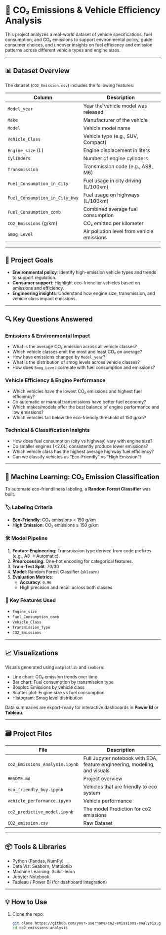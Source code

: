 # 🚗 CO₂ Emissions & Vehicle Efficiency Analysis

This project analyzes a real-world dataset of vehicle specifications, fuel consumption, and CO₂ emissions to support environmental policy, guide consumer choices, and uncover insights on fuel efficiency and emission patterns across different vehicle types and engine sizes.

---

## 📊 Dataset Overview

The dataset (`CO2_Emission.csv`) includes the following features:

| Column                          | Description |
|---------------------------------|-------------|
| `Model_year`                    | Year the vehicle model was released |
| `Make`                          | Manufacturer of the vehicle |
| `Model`                         | Vehicle model name |
| `Vehicle_Class`                | Vehicle type (e.g., SUV, Compact) |
| `Engine_size` (L)              | Engine displacement in liters |
| `Cylinders`                    | Number of engine cylinders |
| `Transmission`                | Transmission code (e.g., AS8, M6) |
| `Fuel_Consumption_in_City`    | Fuel usage in city driving (L/100km) |
| `Fuel_Consumption_in_City_Hwy`| Fuel usage on highways (L/100km) |
| `Fuel_Consumption_comb`       | Combined average fuel consumption |
| `CO2_Emissions` (g/km)        | CO₂ emitted per kilometer |
| `Smog_Level`                   | Air pollution level from vehicle emissions |

---

## 🧠 Project Goals

- **Environmental policy**: Identify high-emission vehicle types and trends to support regulation.
- **Consumer support**: Highlight eco-friendlier vehicles based on emissions and efficiency.
- **Engineering insights**: Understand how engine size, transmission, and vehicle class impact emissions.

---

## 🔍 Key Questions Answered

### Emissions & Environmental Impact
- What is the average CO₂ emission across all vehicle classes?
- Which vehicle classes emit the most and least CO₂ on average?
- How have emissions changed by `Model_year`?
- What is the distribution of smog levels across vehicle classes?
- How does `Smog_Level` correlate with fuel consumption and emissions?

### Vehicle Efficiency & Engine Performance
- Which vehicles have the lowest CO₂ emissions and highest fuel efficiency?
- Do automatic or manual transmissions have better fuel economy?
- Which makes/models offer the best balance of engine performance and low emissions?
- Which vehicles fall below the eco-friendly threshold of 150 g/km?

### Technical & Classification Insights
- How does fuel consumption (city vs highway) vary with engine size?
- Do smaller engines (<2.0L) consistently produce lower emissions?
- Which vehicle class has the highest average highway fuel efficiency?
- Can we classify vehicles as “Eco-Friendly” vs “High Emission”?

---

## 🤖 Machine Learning: CO₂ Emission Classification

To automate eco-friendliness labeling, a **Random Forest Classifier** was built.

### 🏷️ Labeling Criteria
- **Eco-Friendly**: CO₂ emissions < 150 g/km
- **High Emission**: CO₂ emissions ≥ 150 g/km

### 🛠 Model Pipeline
1. **Feature Engineering**: Transmission type derived from code prefixes (e.g., A8 → Automatic).
2. **Preprocessing**: One-hot encoding for categorical features.
3. **Train-Test Split**: 70/30
4. **Model**: Random Forest Classifier (`sklearn`)
5. **Evaluation Metrics**:
   - **Accuracy**: `0.96`
   - High precision and recall across both classes

### 🧠 Key Features Used
- `Engine_size`
- `Fuel_Consumption_comb`
- `Vehicle_Class`
- `Transmission_Type`
- `CO2_Emissions`

---

## 📈 Visualizations

Visuals generated using `matplotlib` and `seaborn`:
- Line chart: CO₂ emission trends over time
- Bar chart: Fuel consumption by transmission type
- Boxplot: Emissions by vehicle class
- Scatter plot: Engine size vs fuel consumption
- Histogram: Smog level distribution

Data summaries are export-ready for interactive dashboards in **Power BI** or **Tableau**.

---

## 🗃️ Project Files

| File | Description |
|------|-------------|
| `co2_Emissions_Analysis.ipynb` | Full Jupyter notebook with EDA, feature engineering, modeling, and visuals |
| `README.md`                    | Project overview |
| `eco_friendly_buy.ipynb`       | Vehicles that are friendly to eco system |
| `vehicle_performance.ipynb`    | Vehicle performance |
| `co2_predictive_model.ipynb`   | The model Prediction for co2 emissions |
| `CO2_emission.csv`             | Raw Dataset |

---

## 📦 Tools & Libraries

- Python (Pandas, NumPy)
- Data Viz: Seaborn, Matplotlib
- Machine Learning: Scikit-learn
- Jupyter Notebook
- Tableau / Power BI (for dashboard integration)

---

## 💡 How to Use

1. Clone the repo:
   ```bash
   git clone https://github.com/your-username/co2-emissions-analysis.git
   cd co2-emissions-analysis
